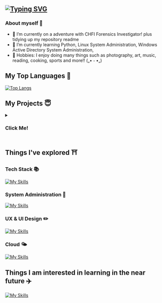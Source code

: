 ## [![Typing SVG](https://readme-typing-svg.herokuapp.com?font=Fira+Code&pause=1000&color=F7CCE7&width=435&lines=Helllooo!!+(%E0%B9%91%CB%83%E1%B4%97%CB%82)%EF%BB%AD)](https://git.io/typing-svg)

<!--
**Solaireis/Solaireis** is a ✨ _special_ ✨ repository because its `README.md` (this file) appears on your GitHub profile.

Here are some ideas to get you started: -->
### About myself 🌻
- 🔭 I’m currently on a adventure with CHFI Forensics Investigator! plus tidying up my repository readme
- 🌱 I’m currently learning Python, Linux System Administration, Windows Active Directory System Administration,
- 🧋 Hobbies: I enjoy doing many things such as photography, art, music, reading, cooking, sports and more!! („• ֊ •„)



## My Top Languages 🌟
[![Top Langs](https://github-readme-stats.vercel.app/api/top-langs/?username=Solaireis&langs_count=10)](https://github.com/anuraghazra/github-readme-stats)

## My Projects 😇
<details>
  <summary>
        <h3>
          <span style="colour:#FFDAB9;">
            Click Me!
          </span>
       </h3>
    </summary>
  
## Website Projects 🎉 <!-- turn this into a table with desc -->

  
  - [Pear Inc, Product Web Page](https://github.com/Solaireis/PearInc)
  - [Nanyang Poly Astronomy Club Page](https://github.com/Solaireis/NYP-ASTRO)
  - [BrasBasahBookStore Web Application](https://github.com/Solaireis/1566-App-dev-Team-2)
  - [Coursefinity Web Application Security Project](https://github.com/Solaireis/CWC-Application-Security-Project)
  



## Coding Projects 💻 <!-- turn this into a table with desc -->

  
  - [Python Vending Machine](https://github.com/Solaireis/Vending-Machine/tree/main)
  - [Data Structures and Algorithm Hotel Booking](https://github.com/Solaireis/DataStructures-Algorithms/tree/main/201520M_ASSN)
  - [Data Sturctures and Algorithm Assignment](https://github.com/Solaireis/DataStructures-Algorithms/tree/main/DSA%20Submission%20Assignment%202)
  



## Competitions Writeups [WIP] 🎯 <!-- turn this into a table with desc -->

   - Capture the flags
   - CodeForces
   
</details>

## Things I've explored ⛩️ <!-- turn this into a table with desc -->

### Tech Stack 📚
[![My Skills](https://skillicons.dev/icons?i=js,html,css,python,cloudflare,gcp,mysql,flask,bootstrap,&theme=light)](https://skillicons.dev)

### System Administration 🔐
[![My Skills](https://skillicons.dev/icons?i=powershell,bash&theme=light)](https://skillicons.dev)

### UX & UI Design ✏️
[![My Skills](https://skillicons.dev/icons?i=figma,xd,&theme=light)](https://skillicons.dev)

### Cloud 🌤️
[![My Skills](https://skillicons.dev/icons?i=azure,gcp,&theme=light)](https://skillicons.dev)

## Things I am interested in learning in the near future ✈️ <!-- turn this into a table with desc -->
[![My Skills](https://skillicons.dev/icons?i=aws,cpp,c,cs,docker,firebase,pytorch,selenium,tailwind,unreal,arduino&theme=light)](https://skillicons.dev)



